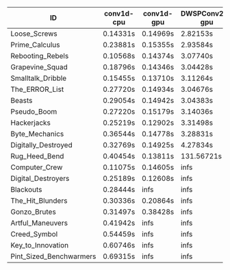 |ID|conv1d-cpu|conv1d-gpu|DWSPConv2D-gpu|gemm-gpu|avg|
|-|-|-|-|-|-|
|Loose_Screws|0.14331s|0.14969s|2.82153s|1.78104s|1.22389s|
|Prime_Calculus|0.23881s|0.15355s|2.93584s|1.79244s|1.28016s|
|Rebooting_Rebels|0.10568s|0.14374s|3.07740s|1.80165s|1.28212s|
|Grapevine_Squad|0.18796s|0.14346s|3.04428s|1.84531s|1.30525s|
|Smalltalk_Dribble|0.15455s|0.13710s|3.11264s|1.96409s|1.34209s|
|The_ERROR_List|0.27720s|0.14934s|3.04676s|1.99489s|1.36705s|
|Beasts|0.29054s|0.14942s|3.04383s|1.99504s|1.36971s|
|Pseudo_Boom|0.27220s|0.15179s|3.14036s|1.97582s|1.38505s|
|Hackerjacks|0.25219s|0.12902s|3.31498s|2.08615s|1.44559s|
|Byte_Mechanics|0.36544s|0.14778s|3.28831s|2.05767s|1.46480s|
|Digitally_Destroyed|0.32769s|0.14925s|4.27834s|2.53806s|1.82334s|
|Rug_Heed_Bend|0.40454s|0.13811s|131.56721s|4.59707s|34.17673s|
|Computer_Crew|0.11075s|0.14605s|infs|4.55309s|infs|
|Digital_Destroyers|0.25189s|0.12608s|infs|2.07786s|infs|
|Blackouts|0.28444s|infs|infs|1.92944s|infs|
|The_Hit_Blunders|0.30336s|0.20864s|infs|2.08044s|infs|
|Gonzo_Brutes|0.31497s|0.38428s|infs|4.49490s|infs|
|Artful_Maneuvers|0.41942s|infs|infs|4.62361s|infs|
|Creed_Symbol|0.54459s|infs|infs|4.55500s|infs|
|Key_to_Innovation|0.60746s|infs|infs|4.69096s|infs|
|Pint_Sized_Benchwarmers|0.69315s|infs|infs|4.64689s|infs|
